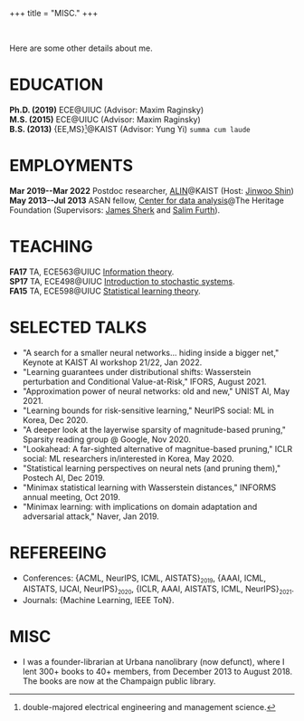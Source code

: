 +++
title = "MISC."
+++

<br/>

Here are some other details about me.

# EDUCATION

**Ph.D. (2019)** ECE@UIUC (Advisor: Maxim Raginsky)  
**M.S. (2015)** ECE@UIUC (Advisor: Maxim Raginsky)  
**B.S. (2013)** {EE,MS}<small>[^1]</small>@KAIST (Advisor: Yung Yi) `summa cum laude` 

# EMPLOYMENTS

**Mar 2019--Mar 2022** Postdoc researcher, [ALIN](https://alinlab.kaist.ac.kr)@KAIST (Host: [Jinwoo Shin](https://alinlab.kaist.ac.kr/shin.html))  
**May 2013--Jul 2013** ASAN fellow, [Center for data analysis](https://www.heritage.org/center-data-analysis)@The Heritage Foundation (Supervisors: [James Sherk](https://www.heritage.org/staff/james-sherk) and [Salim Furth](https://www.heritage.org/staff/salim-furth)).  

# TEACHING
**FA17** TA, ECE563@UIUC [Information theory](http://maxim.ece.illinois.edu/teaching/fall17/index.html).  
**SP17** TA, ECE498@UIUC [Introduction to stochastic systems](https://courses.engr.illinois.edu/ece498mr/sp2017/).  
**FA15** TA, ECE598@UIUC [Statistical learning theory](http://maxim.ece.illinois.edu/teaching/fall15b/index.html).

# SELECTED TALKS
- "A search for a smaller neural networks... hiding inside a bigger net," Keynote at KAIST AI workshop 21/22, Jan 2022.  
- "Learning guarantees under distributional shifts: Wasserstein perturbation and Conditional Value-at-Risk," IFORS, August 2021.  
- "Approximation power of neural networks: old and new," UNIST AI, May 2021.
- "Learning bounds for risk-sensitive learning," NeurIPS social: ML in Korea, Dec 2020.
- "A deeper look at the layerwise sparsity of magnitude-based pruning," Sparsity reading group @ Google, Nov 2020.
- "Lookahead: A far-sighted alternative of magnitue-based pruning," ICLR social: ML researchers in/interested in Korea, May 2020.
- "Statistical learning perspectives on neural nets (and pruning them)," Postech AI, Dec 2019.
- "Minimax statistical learning with Wasserstein distances," INFORMS annual meeting, Oct 2019.
- "Minimax learning: with implications on domain adaptation and adversarial attack," Naver, Jan 2019.

# REFEREEING

- Conferences: {ACML, NeurIPS, ICML, AISTATS}<sub><small>2019</small></sub>, {AAAI, ICML, AISTATS, IJCAI, NeurIPS}<sub><small>2020</small></sub>, {ICLR, AAAI, AISTATS, ICML, NeurIPS}<sub><small>2021</small></sub>.
- Journals: {Machine Learning, IEEE ToN}.

# MISC

- I was a founder-librarian at Urbana nanolibrary (now defunct), where I lent 300+ books to 40+ members, from December 2013 to August 2018. The books are now at the Champaign public library.

[^1]: double-majored electrical engineering and management science.